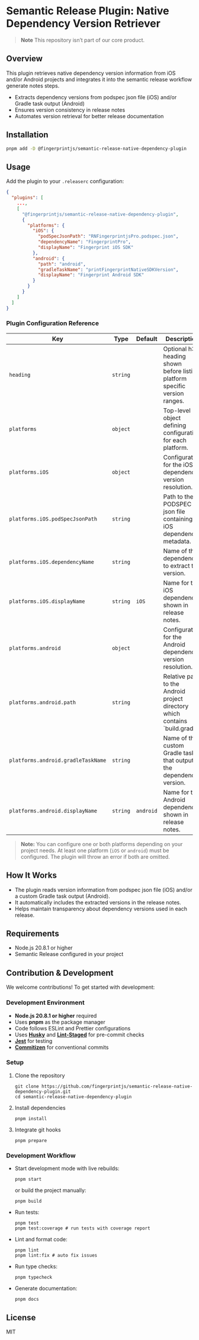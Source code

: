 # Semantic Release Plugin: Native Dependency Version Retriever

> **Note**
> This repository isn’t part of our core product.

## Overview

This plugin retrieves native dependency version information from iOS and/or Android projects and integrates it into the semantic release workflow generate notes steps.

- Extracts dependency versions from podspec json file (iOS) and/or Gradle task output (Android)
- Ensures version consistency in release notes
- Automates version retrieval for better release documentation

## Installation

```sh
pnpm add -D @fingerprintjs/semantic-release-native-dependency-plugin
```

## Usage

Add the plugin to your `.releaserc` configuration:

```json
{
  "plugins": [
    ...,
    [
      "@fingerprintjs/semantic-release-native-dependency-plugin",
      {
        "platforms": {
          "iOS": {
            "podSpecJsonPath": "RNFingerprintjsPro.podspec.json",
            "dependencyName": "FingerprintPro",
            "displayName": "Fingerprint iOS SDK"
          },
          "android": {
            "path": "android",
            "gradleTaskName": "printFingerprintNativeSDKVersion",
            "displayName": "Fingerprint Android SDK"
          }
        }
      }
    ]
  ]
}
```

### Plugin Configuration Reference

| Key                                | Type     | Default   | Description                                                                  |
|------------------------------------|----------|-----------|------------------------------------------------------------------------------|
| `heading`                          | `string` |           | Optional h3 heading shown before listing platform specific version ranges.   |
| `platforms`                        | `object` |           | Top-level object defining configuration for each platform.                   |
| `platforms.iOS`                    | `object` |           | Configuration for the iOS dependency version resolution.                     |
| `platforms.iOS.podSpecJsonPath`    | `string` |           | Path to the PODSPEC json file containing iOS dependency metadata.            |
| `platforms.iOS.dependencyName`     | `string` |           | Name of the dependency to extract the version.                               |
| `platforms.iOS.displayName`        | `string` | `iOS`     | Name for the iOS dependency shown in release notes.                          |
| `platforms.android`                | `object` |           | Configuration for the Android dependency version resolution.                 |
| `platforms.android.path`           | `string` |           | Relative path to the Android project directory which contains `build.gradle. |
| `platforms.android.gradleTaskName` | `string` |           | Name of the custom Gradle task that outputs the dependency version.          |
| `platforms.android.displayName`    | `string` | `android` | Name for the Android dependency shown in release notes.                      |

> **Note:** You can configure one or both platforms depending on your project needs. At least one platform
> (`iOS` or `android`) must be configured. The plugin will throw an error if both are omitted.

## How It Works

- The plugin reads version information from podspec json file (iOS) and/or a custom Gradle task output (Android).
- It automatically includes the extracted versions in the release notes.
- Helps maintain transparency about dependency versions used in each release.

## Requirements

- Node.js 20.8.1 or higher
- Semantic Release configured in your project

## Contribution & Development

We welcome contributions! To get started with development:

### Development Environment

- **Node.js 20.8.1 or higher** required
- Uses **pnpm** as the package manager
- Code follows ESLint and Prettier configurations
- Uses **[Husky][husky]** and **[Lint-Staged][lint-staged]** for pre-commit checks
- **[Jest][jest]** for testing
- **[Commitizen][commitizen]** for conventional commits


### Setup

1. Clone the repository
    ```shell
    git clone https://github.com/fingerprintjs/semantic-release-native-dependency-plugin.git
    cd semantic-release-native-dependency-plugin
    ```
2. Install dependencies
    ```shell
    pnpm install
    ```
3. Integrate git hooks
    ```shell
    pnpm prepare
    ```

### Development Workflow

- Start development mode with live rebuilds:
    ```shell
    pnpm start
    ```
    or build the project manually:
    ```shell
    pnpm build
    ```
- Run tests:
    ```shell
    pnpm test
    pnpm test:coverage # run tests with coverage report
    ```
- Lint and format code:
    ```shell
    pnpm lint
    pnpm lint:fix # auto fix issues
    ```
- Run type checks:
    ```shell
    pnpm typecheck
    ```
- Generate documentation:
    ```shell
    pnpm docs
    ```

## License

MIT

[husky]: https://typicode.github.io/husky
[lint-staged]: https://github.com/lint-staged/lint-staged
[jest]: https://jestjs.io
[commitizen]: https://commitizen-tools.github.io/commitizen
